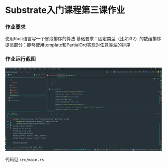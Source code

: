 # Substrate入门课程第三课作业
### 作业要求
使用Rust语言写一个冒泡排序的算法
基础要求：固定类型（比如i32）的数组排序
提高部分：能够使用template和PartialOrd实现对任意类型的排序

### 作业运行截图
<img src="作业运行截图.png">

代码见 ```src/main.rs```